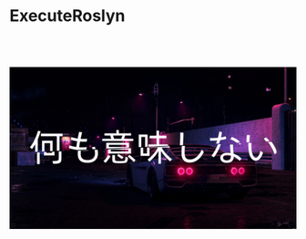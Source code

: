 # ExecuteRoslyn 

<h1 align="center">
  <br>
  <img src="banner.png" alt="enOne-logo" width="800">
  <br>
</h1>